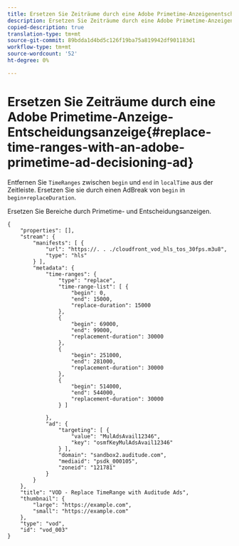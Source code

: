 ```yaml
---
title: Ersetzen Sie Zeiträume durch eine Adobe Primetime-Anzeigenentscheidungswerbeanzeige.
description: Ersetzen Sie Zeiträume durch eine Adobe Primetime-Anzeigenentscheidungswerbeanzeige.
copied-description: true
translation-type: tm+mt
source-git-commit: 89bdda1d4bd5c126f19ba75a819942df901183d1
workflow-type: tm+mt
source-wordcount: '52'
ht-degree: 0%

---
```



# Ersetzen Sie Zeiträume durch eine Adobe Primetime-Anzeige-Entscheidungsanzeige{#replace-time-ranges-with-an-adobe-primetime-ad-decisioning-ad}

Entfernen Sie `TimeRanges` zwischen `begin` und `end` in `localTime` aus der Zeitleiste. Ersetzen Sie sie durch einen AdBreak von `begin` in `begin+replaceDuration`.

Ersetzen Sie Bereiche durch Primetime- und Entscheidungsanzeigen.

```
{   
    "properties": [],
    "stream": {
        "manifests": [ {
            "url": "https://. . ./cloudfront_vod_hls_tos_30fps.m3u8",
            "type": "hls"
        } ],
        "metadata": {
            "time-ranges": {
                "type": "replace",
                "time-range-list": [ {
                    "begin": 0,
                    "end": 15000,
                    "replace-duration": 15000
                },
                {
                    "begin": 69000,
                    "end": 99000,
                    "replacement-duration": 30000
                },
                {
                    "begin": 251000,
                    "end": 281000,
                    "replacement-duration": 30000
                },
                {
                    "begin": 514000,
                    "end": 544000,
                    "replacement-duration": 30000
                } ]

            },
            "ad": {
                "targeting": [ {
                    "value": "MulAdsAvail12346",
                    "key": "osmfKeyMulAdsAvail12346"
                } ],
                "domain": "sandbox2.auditude.com",
                "mediaid": "psdk_000105",
                "zoneid": "121781"
            }     
        }
    },   
    "title": "VOD - Replace TimeRange with Auditude Ads",
    "thumbnail": {
        "large": "https://example.com",
        "small": "https://example.com"
    },
    "type": "vod",
    "id": "vod_003"
}
```

